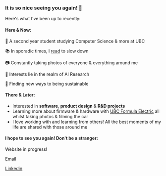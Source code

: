 ### It is so nice seeing you again! 👋

Here's what I've been up to recently: 

#### Here & Now: 

:school_satchel: A second year student studying Computer Science & more at UBC

:books: In sporadic times, I [read](https://parallel-telephone-ee8.notion.site/fa81dd23c210421cbb732a73c72b633d?v=7d7ba9731ccb4d7da71a681554cd237a) to slow down

:camera: Constantly taking photos of everyone & everything around me

:microscope: Interests lie in the realm of AI Research

:herb: Finding new ways to being sustainable


#### There & Later:
* Interested in **software**, **product design** & **R&D projects** 
* Learning more about firmware & hardware with [UBC Formula Electric](https://www.ubcformulaelectric.com/) all whilst taking photos & filming the car
* I love working with and learning from others! All the best moments of my life are shared with those around me

#### I hope to see you again! Don't be a stranger:

Website in progress!

[Email](mailto:leahhmfernandez@gmail.com)

[Linkedin](https://www.linkedin.com/in/leah-fernandez-120045198/)
